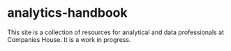 # analytics-handbook

This site is a collection of resources for analytical and data professionals at Companies House. It is a work in progress.
